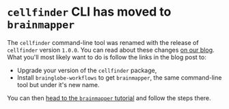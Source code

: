 # `cellfinder` CLI has moved to `brainmapper`

The `cellfinder` command-line tool was renamed with the release of `cellfinder` version `1.0.0`.
You can read about these changes [on our blog](/blog/version1/core_and_napari_merge).
What you'll most likely want to do is follow the links in the blog post to:

- Upgrade your version of the `cellfinder` package,
- Install `brainglobe-workflows` to get `brainmapper`, the same command-line tool but under it's new name.
  
You can then [head to the `brainmapper` tutorial](../brainmapper/index.md) and follow the steps there.
